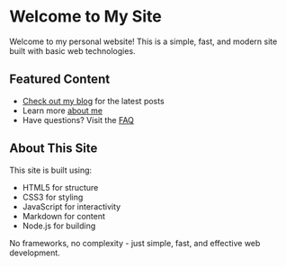 # Welcome to My Site

Welcome to my personal website! This is a simple, fast, and modern site built with basic web technologies.

## Featured Content

- [Check out my blog](/blog) for the latest posts
- Learn more [about me](/about)
- Have questions? Visit the [FAQ](/faq)

## About This Site

This site is built using:
- HTML5 for structure
- CSS3 for styling
- JavaScript for interactivity
- Markdown for content
- Node.js for building

No frameworks, no complexity - just simple, fast, and effective web development. 